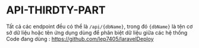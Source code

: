 # API-THIRDTY-PART
Tất cả các endpoint đều có thể là  `/api/{dbName}`, trong đó `{dbName}` là tên cơ sở dữ liệu hoặc tên ứng dụng dùng để phân biệt dữ liệu giữa các hệ thống
Code đang dùng : https://github.com/lep7405/laravelDeploy
